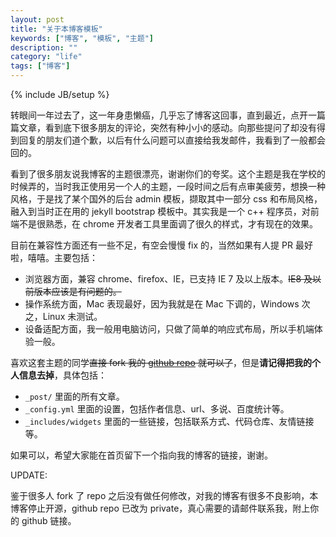 ```yaml
---
layout: post
title: "关于本博客模板"
keywords: ["博客", "模板", "主题"]
description: ""
category: "life"
tags: ["博客"]
---
```

{% include JB/setup %}

转眼间一年过去了，这一年身患懒癌，几乎忘了博客这回事，直到最近，点开一篇篇文章，看到底下很多朋友的评论，突然有种小小的感动。向那些提问了却没有得到回复的朋友们道个歉，以后有什么问题可以直接给我发邮件，我看到了一般都会回的。

看到了很多朋友说我博客的主题很漂亮，谢谢你们的夸奖。这个主题是我在学校的时候弄的，当时我正使用另一个人的主题，一段时间之后有点审美疲劳，想换一种风格，于是找了某个国外的后台 admin 模板，撷取其中一部分 css 和布局风格，融入到当时正在用的 jekyll bootstrap 模板中。其实我是一个 c++ 程序员，对前端不是很熟悉，在 chrome 开发者工具里面调了很久的样式，才有现在的效果。

目前在兼容性方面还有一些不足，有空会慢慢 fix 的，当然如果有人提 PR 最好啦，嘻嘻。主要包括：

* 浏览器方面，兼容 chrome、firefox、IE，已支持 IE 7 及以上版本。<del>IE8 及以前版本应该是有问题的。</del>
* 操作系统方面，Mac 表现最好，因为我就是在 Mac 下调的，Windows 次之，Linux 未测试。
* 设备适配方面，我一般用电脑访问，只做了简单的响应式布局，所以手机端体验一般。

喜欢这套主题的同学<del>直接 fork 我的 [github repo](http://github.com/liberize/liberize.github.com) 就可以了</del>，但是**请记得把我的个人信息去掉**，具体包括：

* `_post/` 里面的所有文章。
* `_config.yml` 里面的设置，包括作者信息、url、多说、百度统计等。
* `_includes/widgets` 里面的一些链接，包括联系方式、代码仓库、友情链接等。

如果可以，希望大家能在首页留下一个指向我的博客的链接，谢谢。

UPDATE:

鉴于很多人 fork 了 repo 之后没有做任何修改，对我的博客有很多不良影响，本博客停止开源，github repo 已改为 private，真心需要的请邮件联系我，附上你的 github 链接。
